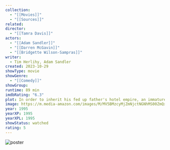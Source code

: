 ```yaml
---
collection:
  - "[[Movies]]"
  - "[[Sources]]"
related: 
director:
  - "[[Tamra Davis]]"
actors:
  - "[[Adam Sandler]]"
  - "[[Darren McGavin]]"
  - "[[Bridgette Wilson-Sampras]]"
writer:
  - Tim Herlihy, Adam Sandler
created: 2023-10-29
showType: movie
showGenre:
  - "[[Comedy]]"
showGroup: 
runtime: 89 min
imdbRating: "6.3"
plot: In order to inherit his fed up father's hotel empire, an immature and lazy man must repeat grades 1-12 all over again.
image: https://m.media-amazon.com/images/M/MV5BMzcyMjZmNjctNGNhMS00ZmQxLWFkNzQtYTIxYjVkYmU1NmNmXkEyXkFqcGdeQXVyMTQxNzMzNDI@._V1_SX300.jpg
year: 1995
yearXP: 1995
yearXPL: 1995
showStatus: watched
rating: 5
---
```

![poster](https://m.media-amazon.com/images/M/MV5BMzcyMjZmNjctNGNhMS00ZmQxLWFkNzQtYTIxYjVkYmU1NmNmXkEyXkFqcGdeQXVyMTQxNzMzNDI@._V1_SX300.jpg)

